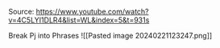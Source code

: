 Source: https://www.youtube.com/watch?v=4C5LYI1DLR4&list=WL&index=5&t=931s


Break Pj into Phrases
![[Pasted image 20240221123247.png]]


